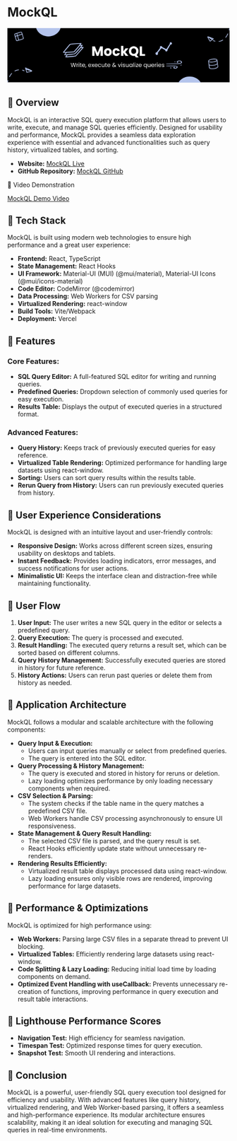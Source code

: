 # MockQL

![MockQL Banner](./src/screenshots/MockQL_banner.png)

## 📌 Overview

MockQL is an interactive SQL query execution platform that allows users to write, execute, and manage SQL queries efficiently. Designed for usability and performance, MockQL provides a seamless data exploration experience with essential and advanced functionalities such as query history, virtualized tables, and sorting.

- **Website:** [MockQL Live](https://mock-ql.vercel.app/)
- **GitHub Repository:** [MockQL GitHub](https://github.com/Prasad2604/MockQL)

📌 Video Demonstration

[MockQL Demo Video](https://www.loom.com/share/8ea895c101764c4f8162cf4dc593a2db?sid=e72ba5a2-bdca-4e0d-981c-1c7dea3c992e)

## 📌 Tech Stack

MockQL is built using modern web technologies to ensure high performance and a great user experience:

- **Frontend:** React, TypeScript
- **State Management:** React Hooks
- **UI Framework:** Material-UI (MUI) (@mui/material), Material-UI Icons (@mui/icons-material)
- **Code Editor:** CodeMirror (@codemirror)
- **Data Processing:** Web Workers for CSV parsing
- **Virtualized Rendering:** react-window
- **Build Tools:** Vite/Webpack
- **Deployment:** Vercel

## 📌 Features

### Core Features:

- **SQL Query Editor:** A full-featured SQL editor for writing and running queries.
- **Predefined Queries:** Dropdown selection of commonly used queries for easy execution.
- **Results Table:** Displays the output of executed queries in a structured format.

### Advanced Features:

- **Query History:** Keeps track of previously executed queries for easy reference.
- **Virtualized Table Rendering:** Optimized performance for handling large datasets using react-window.
- **Sorting:** Users can sort query results within the results table.
- **Rerun Query from History:** Users can run previously executed queries from history.

## 📌 User Experience Considerations

MockQL is designed with an intuitive layout and user-friendly controls:

- **Responsive Design:** Works across different screen sizes, ensuring usability on desktops and tablets.
- **Instant Feedback:** Provides loading indicators, error messages, and success notifications for user actions.
- **Minimalistic UI:** Keeps the interface clean and distraction-free while maintaining functionality.

## 📌 User Flow

1. **User Input:** The user writes a new SQL query in the editor or selects a predefined query.
2. **Query Execution:** The query is processed and executed.
3. **Result Handling:** The executed query returns a result set, which can be sorted based on different columns.
4. **Query History Management:** Successfully executed queries are stored in history for future reference.
5. **History Actions:** Users can rerun past queries or delete them from history as needed.

## 📌 Application Architecture

MockQL follows a modular and scalable architecture with the following components:

- **Query Input & Execution:**
  - Users can input queries manually or select from predefined queries.
  - The query is entered into the SQL editor.
- **Query Processing & History Management:**
  - The query is executed and stored in history for reruns or deletion.
  - Lazy loading optimizes performance by only loading necessary components when required.
- **CSV Selection & Parsing:**
  - The system checks if the table name in the query matches a predefined CSV file.
  - Web Workers handle CSV processing asynchronously to ensure UI responsiveness.
- **State Management & Query Result Handling:**
  - The selected CSV file is parsed, and the query result is set.
  - React Hooks efficiently update state without unnecessary re-renders.
- **Rendering Results Efficiently:**
  - Virtualized result table displays processed data using react-window.
  - Lazy loading ensures only visible rows are rendered, improving performance for large datasets.

## 📌 Performance & Optimizations

MockQL is optimized for high performance using:

- **Web Workers:** Parsing large CSV files in a separate thread to prevent UI blocking.
- **Virtualized Tables:** Efficiently rendering large datasets using react-window.
- **Code Splitting & Lazy Loading:** Reducing initial load time by loading components on demand.
- **Optimized Event Handling with useCallback:** Prevents unnecessary re-creation of functions, improving performance in query execution and result table interactions.

## 📌 Lighthouse Performance Scores

- **Navigation Test:** High efficiency for seamless navigation.
- **Timespan Test:** Optimized response times for query execution.
- **Snapshot Test:** Smooth UI rendering and interactions.

## 📌 Conclusion

MockQL is a powerful, user-friendly SQL query execution tool designed for efficiency and usability. With advanced features like query history, virtualized rendering, and Web Worker-based parsing, it offers a seamless and high-performance experience. Its modular architecture ensures scalability, making it an ideal solution for executing and managing SQL queries in real-time environments.
